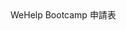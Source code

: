 <!DOCTYPE html>
<html>
  <head>
    <meta charset="utf-8" />
    <title>application</title>
  </head>
  <body>
    <div style="background-color:antique-white;text-align:center><h1 style="margin-top:0px;margin-bottom:0px>
      WeHelp Bootcamp 申請表
    </h1></div>
  </body>
</html>
